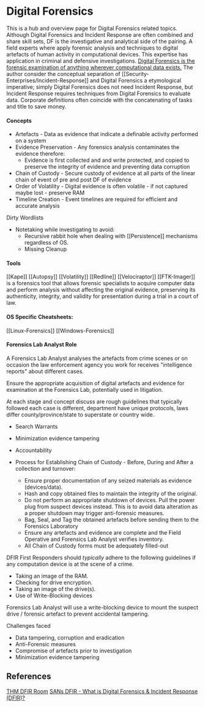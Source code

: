 
# Digital Forensics

This is a hub and overview page for Digital Forensics related topics. Although Digital Forensics and Incident Response are often combined and share skill sets, DF is the investigative and analytical side of the pairing. A field experts where apply forensic analysis and techniques to digital artefacts of human activity in computational devices. This expertise has application in criminal and defensive investigations. [Digital Forensics is the forensic examination of anything wherever computational data exists.](https://www.youtube.com/watch?v=ehxJZAGUaxY) The author consider the conceptual separation of [[Security-Enterprises/Incident-Response]] and Digital Forensics a etymological imperative; simply Digital Forensics does not need Incident Response, but Incident Response requires techniques from Digital Forensics to evaluate data. Corporate definitions often coincide with the concatenating of tasks and title to save money.


#### Concepts

- Artefacts - Data as evidence that indicate a definable activity performed on a system
- Evidence Preservation - Any forensics analysis contaminates the evidence therefore:
	- Evidence is first collected and and write protected, and copied to preserve the integrity of evidence and preventing data corruption
- Chain of Custody - Secure custody of evidence at all parts of the linear chain of event of pre and post DF of evidence 
- Order of Volatility - Digital evidence is often volatile - if not captured maybe lost -  preserve RAM
- Timeline Creation - Event timelines are required for efficient and accurate analysis

Dirty Wordlists
- Notetaking while investigating to avoid:
	- Recursive rabbit hole when dealing with [[Persistence]] mechanisms regardless of OS. 
	- Missing Cleanup

#### Tools

[[Kape]]
[[Autopsy]]
[[Volatility]]
[[Redline]]
[[Velociraptor]]
[[FTK-Imager]] is a forensics tool that allows forensic specialists to acquire computer data and perform analysis without affecting the original evidence, preserving its authenticity, integrity, and validity for presentation during a trial in a court of law.


#### OS Specific Cheatsheets:

[[Linux-Forensics]]
[[Windows-Forensics]]

#### Forensics Lab Analyst Role

A Forensics Lab Analyst analyses the artefacts from crime scenes or on occasion the law enforcement agency you work for receives "intelligence reports" about different cases.

Ensure the appropriate acquisition of digital artefacts and evidence for examination at the Forensics Lab, potentially used in litigation.

At each stage and concept discuss are rough guidelines that typically followed each case is different, department have unique protocols, laws differ county/province/state to superstate or country wide.

- Search Warrants

- Minimization evidence tampering
- Accountability 
- Process for Establishing Chain of Custody - Before, During and After a collection and turnover:
	- Ensure proper documentation of any seized materials as evidence (devices/data).
	- Hash and copy obtained files to maintain the integrity of the original.
	- Do not perform an appropriate shutdown of devices. Pull the power plug from suspect devices instead. This is to avoid data alteration as a proper shutdown may trigger anti-forensic measures.
	- Bag, Seal, and Tag the obtained artefacts before sending them to the Forensics Laboratory
	 - Ensure any artefacts and evidence are complete and the Field Operative and Forensics Lab Analyst verifies inventory.
	 - All Chain of Custody forms must be adequately filled-out

DFIR First Responders should *typically* adhere to the following guidelines if any computation device is at the scene of a crime.
- Taking an image of the RAM.
- Checking for drive encryption.
- Taking an image of the drive(s).
- Use of Write-Blocking devices


Forensics Lab Analyst will use a write-blocking device to mount the suspect drive / forensic artefact to prevent accidental tampering.


Challenges faced
- Data tampering, corruption and eradication
- Anti-Forensic measures
- Compromise of artefacts prior to investigation
- Minimization evidence tampering

## References

[THM DFIR Room](https://tryhackme.com/room/introductoryroomdfirmodule)
[SANs DFIR - What is Digital Forensics & Incident Response (DFIR)?](https://www.youtube.com/watch?v=ehxJZAGUaxY)
